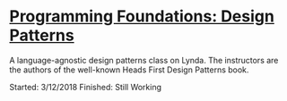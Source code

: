 # [Programming Foundations: Design Patterns](https://www.lynda.com/Developer-Programming-Foundations-tutorials/Foundations-Programming-Design-Patterns/135365-2.html)

A language-agnostic design patterns class on Lynda. The instructors are the authors of the well-known Heads First Design Patterns book.

Started: 3/12/2018
Finished: Still Working

